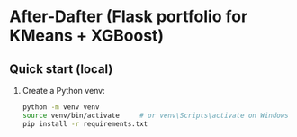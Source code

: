# After-Dafter (Flask portfolio for KMeans + XGBoost)

## Quick start (local)
1. Create a Python venv:
   ```bash
   python -m venv venv
   source venv/bin/activate     # or venv\Scripts\activate on Windows
   pip install -r requirements.txt
